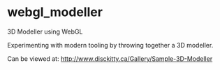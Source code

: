 # webgl_modeller
3D Modeller using WebGL

Experimenting with modern tooling by throwing together a 3D modeller.

Can be viewed at:
http://www.disckitty.ca/Gallery/Sample-3D-Modeller
